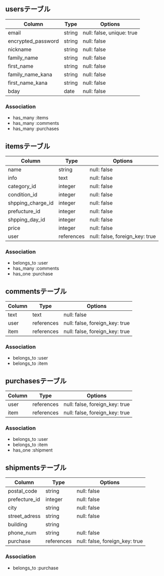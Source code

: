 ## usersテーブル


| Column             | Type       | Options                        |
| ------------------ | ---------- | ------------------------------ |
| email              | string     | null: false, unique: true      |
| encrypted_password | string     | null: false                    |
| nickname           | string     | null: false                    |
| family_name        | string     | null: false                    |
| first_name         | string     | null: false                    |
| family_name_kana   | string     | null: false                    |
| first_name_kana    | string     | null: false                    |
| bday               | date       | null: false                    |


### Association
- has_many :items
- has_many :comments
- has_many :purchases


## itemsテーブル

| Column            | Type       | Options                        |
| ----------------- | ---------- | ------------------------------ |
| name              | string     | null: false                    |
| info              | text       | null: false                    |
| category_id       | integer    | null: false                    |
| condition_id      | integer    | null: false                    |
| shpping_charge_id | integer    | null: false                    |
| prefucture_id     | integer    | null: false                    |
| shpping_day_id    | integer    | null: false                    |
| price             | integer    | null: false                    |
| user              | references | null: false, foreign_key: true |


### Association
- belongs_to :user
- has_many :comments
- has_one :purchase



## commentsテーブル

| Column    | Type       | Options                        |
| --------- | ---------- | ------------------------------ |
| text      | text       | null: false                    |
| user      | references | null: false, foreign_key: true |
| item      | references | null: false, foreign_key: true |


### Association
- belongs_to :user
- belongs_to :item

## purchasesテーブル


| Column        | Type       | Options                        |
| ------------- | ---------- | ------------------------------ |
| user          | references | null: false, foreign_key: true |
| item          | references | null: false, foreign_key: true |

### Association
- belongs_to :user
- belongs_to :item
- has_one :shipment


## shipmentsテーブル


| Column        | Type       | Options                        |
| ------------- | ---------- | ------------------------------ |
| postal_code   | string     | null: false                    |
| prefecture_id | integer    | null: false                    |
| city          | string     | null: false                    |
| street_adress | string     | null: false                    |
| building      | string     |                                |
| phone_num     | string     | null: false                    |
| purchase      | references | null: false, foreign_key: true |

### Association
- belongs_to :purchase

